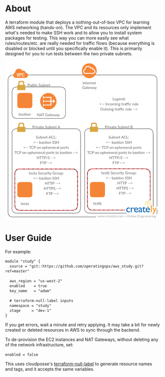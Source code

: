 # About

A terraform module that deploys a nothing-out-of-box VPC for learning AWS networking (hands-on). The VPC and its resources only implement what's needed to make SSH work and to allow you to install system packages for testing. This way you can more easily see what rules/routes/etc. are really needed for traffic flows (because everything is disabled or blocked until you specifically enable it). This is primarily designed for you to run tests between the two private subnets.

![Network Diagram](diagram.png)

# User Guide

For example:

```
module "study" {
  source = "git::https://github.com/operatingops/aws_study.git?ref=master"

  aws_region = "us-west-2"
  enabled    = true
  key_name   = "adam"

  # terraform-null-label inputs
  namespace = "study"
  stage     = "dev-1"
}
```

If you get errors, wait a minute and retry applying. It may take a bit for newly created or deleted resources in AWS to sync through the backend.

To de-provision the EC2 instances and NAT Gateways, without deleting any of the network infrastructure, set:

```enabled = false```

This uses cloudposse's [terraform-null-label](https://github.com/cloudposse/terraform-null-label/tree/0.5.3) to generate resource names and tags, and it accepts the same variables.
